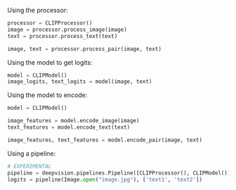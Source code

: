 Using the processor:

```python
processor = CLIPProcessor()
image = processor.process_image(image)
text = processor.process_text(text)

image, text = processor.process_pair(image, text)
```

Using the model to get logits:

```python
model = CLIPModel()
image_logits, text_logits = model(image, text)
```

Using the model to encode:

```python
model = CLIPModel()

image_features = model.encode_image(image)
text_features = model.encode_text(text)

image_features, text_features = model.encode_pair(image, text)
```

Using a pipeline:

```python
# EXPERIMENTAL
pipeline = deepvision.pipelines.Pipeline([CLIPProcessor(), CLIPModel()])
logits = pipeline(Image.open("image.jpg"), ['text1', 'text2'])
```